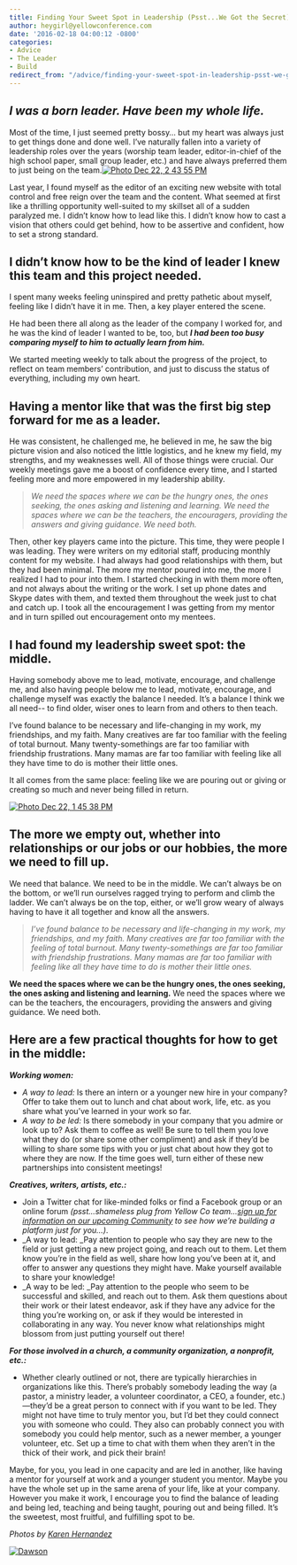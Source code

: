 ```yaml
---
title: Finding Your Sweet Spot in Leadership (Psst...We Got the Secret)
author: heygirl@yellowconference.com
date: '2016-02-18 04:00:12 -0800'
categories:
- Advice
- The Leader
- Build
redirect_from: "/advice/finding-your-sweet-spot-in-leadership-psst-we-got-the-secret/"
---
```


## _I was a born leader. Have been my whole life._

Most of the time, I just seemed pretty bossy… but my heart was always just to get things done and done well. I’ve naturally fallen into a variety of leadership roles over the years (worship team leader, editor-in-chief of the high school paper, small group leader, etc.) and have always preferred them to just being on the team.[![Photo Dec 22, 2 43 55 PM](https://s3.amazonaws.com/yellow-files/blog/2016/02/Photo-Dec-22-2-43-55-PM.jpg)](https://s3.amazonaws.com/yellow-files/blog/2016/02/Photo-Dec-22-2-43-55-PM.jpg)

Last year, I found myself as the editor of an exciting new website with total control and free reign over the team and the content. What seemed at first like a thrilling opportunity well-suited to my skillset all of a sudden paralyzed me. I didn’t know how to lead like this. I didn’t know how to cast a vision that others could get behind, how to be assertive and confident, how to set a strong standard.

## I didn’t know how to be the kind of leader I knew this team and this project needed.

I spent many weeks feeling uninspired and pretty pathetic about myself, feeling like I didn’t have it in me. Then, a key player entered the scene.

He had been there all along as the leader of the company I worked for, and he was the kind of leader I wanted to be, too, but _**I had been too busy comparing myself to him to actually learn from him.**_

We started meeting weekly to talk about the progress of the project, to reflect on team members’ contribution, and just to discuss the status of everything, including my own heart.

## **Having a mentor like that was the first big step forward for me as a leader.**

He was consistent, he challenged me, he believed in me, he saw the big picture vision and also noticed the little logistics, and he knew my field, my strengths, and my weaknesses well. All of those things were crucial. Our weekly meetings gave me a boost of confidence every time, and I started feeling more and more empowered in my leadership ability.

> _We need the spaces where we can be the hungry ones, the ones seeking, the ones asking and listening and learning. We need the spaces where we can be the teachers, the encouragers, providing the answers and giving guidance. We need both._

Then, other key players came into the picture. This time, they were people I was leading. They were writers on my editorial staff, producing monthly content for my website. I had always had good relationships with them, but they had been minimal. The more my mentor poured into me, the more I realized I had to pour into them. I started checking in with them more often, and not always about the writing or the work. I set up phone dates and Skype dates with them, and texted them throughout the week just to chat and catch up. I took all the encouragement I was getting from my mentor and in turn spilled out encouragement onto my mentees.

## **I had found my leadership sweet spot: the middle.**

Having somebody above me to lead, motivate, encourage, and challenge me, and also having people below me to lead, motivate, encourage, and challenge myself was exactly the balance I needed. It’s a balance I think we all need-- to find older, wiser ones to learn from and others to then teach.

I’ve found balance to be necessary and life-changing in my work, my friendships, and my faith. Many creatives are far too familiar with the feeling of total burnout. Many twenty-somethings are far too familiar with friendship frustrations. Many mamas are far too familiar with feeling like all they have time to do is mother their little ones.

It all comes from the same place: feeling like we are pouring out or giving or creating so much and never being filled in return.

[![Photo Dec 22, 1 45 38 PM](https://s3.amazonaws.com/yellow-files/blog/2016/02/Photo-Dec-22-1-45-38-PM.jpg)](https://s3.amazonaws.com/yellow-files/blog/2016/02/Photo-Dec-22-1-45-38-PM.jpg)

## The more we empty out, whether into relationships or our jobs or our hobbies, the more we need to fill up.

We need that balance. We need to be in the middle. We can’t always be on the bottom, or we’ll run ourselves ragged trying to perform and climb the ladder. We can’t always be on the top, either, or we’ll grow weary of always having to have it all together and know all the answers.

> _I’ve found balance to be necessary and life-changing in my work, my friendships, and my faith. Many creatives are far too familiar with the feeling of total burnout. Many twenty-somethings are far too familiar with friendship frustrations. Many mamas are far too familiar with feeling like all they have time to do is mother their little ones._

**We need the spaces where we can be the hungry ones, the ones seeking, the ones asking and listening and learning.** We need the spaces where we can be the teachers, the encouragers, providing the answers and giving guidance. We need both.

## Here are a few practical thoughts for how to get in the middle:

_**Working women:**_

*   _A way to lead:_ Is there an intern or a younger new hire in your company? Offer to take them out to lunch and chat about work, life, etc. as you share what you’ve learned in your work so far.
*   _A way to be led:_ Is there somebody in your company that you admire or look up to? Ask them to coffee as well! Be sure to tell them you love what they do (or share some other compliment) and ask if they’d be willing to share some tips with you or just chat about how they got to where they are now. If the time goes well, turn either of these new partnerships into consistent meetings!

_**Creatives, writers, artists, etc.:**_

*   Join a Twitter chat for like-minded folks or find a Facebook group or an online forum _(psst…shameless plug from Yellow Co team…[sign up for information on our upcoming Community](http://yellowconference.us3.list-manage.com/subscribe?u=3f8e45f74e0653e404965e2ef&id=e811fb1a74) to see how we’re building a platform just for you…)_.
*   _A way to lead: _Pay attention to people who say they are new to the field or just getting a new project going, and reach out to them. Let them know you’re in the field as well, share how long you’ve been at it, and offer to answer any questions they might have. Make yourself available to share your knowledge!
*   _A way to be led: _Pay attention to the people who seem to be successful and skilled, and reach out to them. Ask them questions about their work or their latest endeavor, ask if they have any advice for the thing you’re working on, or ask if they would be interested in collaborating in any way. You never know what relationships might blossom from just putting yourself out there!

_**For those involved in a church, a community organization, a nonprofit, etc.:**_

*   Whether clearly outlined or not, there are typically hierarchies in organizations like this. There’s probably somebody leading the way (a pastor, a ministry leader, a volunteer coordinator, a CEO, a founder, etc.)—they’d be a great person to connect with if you want to be led. They might not have time to truly mentor you, but I’d bet they could connect you with someone who could. They also can probably connect you with somebody you could help mentor, such as a newer member, a younger volunteer, etc. Set up a time to chat with them when they aren’t in the thick of their work, and pick their brain!

Maybe, for you, you lead in one capacity and are led in another, like having a mentor for yourself at work and a younger student you mentor. Maybe you have the whole set up in the same arena of your life, like at your company. However you make it work, I encourage you to find the balance of leading and being led, teaching and being taught, pouring out and being filled. It’s the sweetest, most fruitful, and fulfilling spot to be.

_Photos by [Karen Hernandez](http://www.karenmariehernandez.com/)_

[![Dawson](https://s3.amazonaws.com/yellow-files/blog/2016/02/Dawson.jpg)](http://www.racheladawson.com/)
